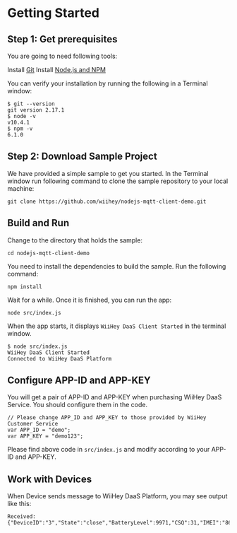 # Getting Started

## Step 1: Get prerequisites

You are going to need following tools:

Install [Git](https://git-scm.com/downloads)
Install [Node.js and NPM](https://nodejs.org/en/)

You can verify your installation by running the following in a Terminal window:

```
$ git --version
git version 2.17.1
$ node -v
v10.4.1
$ npm -v
6.1.0
```

## Step 2: Download Sample Project

We have provided a simple sample to get you started. In the Terminal window run following command to clone the sample repository to your local machine:

`git clone https://github.com/wiihey/nodejs-mqtt-client-demo.git`

## Build and Run

Change to the directory that holds the sample:

`cd nodejs-mqtt-client-demo`

You need to install the dependencies to build the sample. Run the following command:

`npm install`

Wait for a while. Once it is finished, you can run the app:

`node src/index.js`

When the app starts, it displays `WiiHey DaaS Client Started` in the terminal window.

```
$ node src/index.js 
WiiHey DaaS Client Started
Connected to WiiHey DaaS Platform
```

## Configure APP-ID and APP-KEY

You will get a pair of APP-ID and APP-KEY when purchasing WiiHey DaaS Service. You should configure them in the code.

```
// Please change APP_ID and APP_KEY to those provided by WiiHey Customer Service
var APP_ID = "demo";
var APP_KEY = "demo123";
```

Please find above code in `src/index.js` and modify according to your APP-ID and APP-KEY.

## Work with Devices

When Device sends message to WiiHey DaaS Platform, you may see output like this:
```
Received: {"DeviceID":"3","State":"close","BatteryLevel":9971,"CSQ":31,"IMEI":"868575022027272","CCID":"89860414111890171008","Timestamp":1529997979}
```

